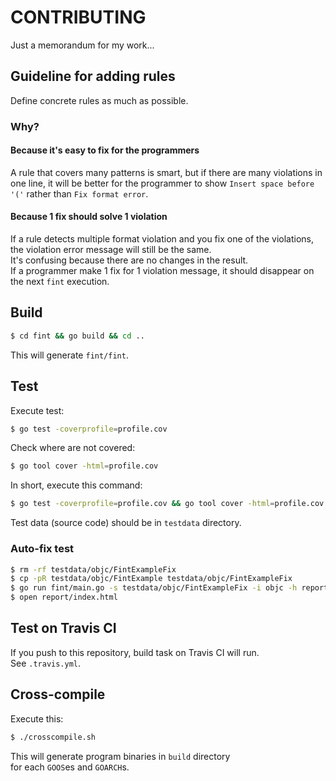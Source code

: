 # CONTRIBUTING

Just a memorandum for my work...

## Guideline for adding rules

Define concrete rules as much as possible.  

### Why?

#### Because it's easy to fix for the programmers

A rule that covers many patterns is smart, but if there are many violations
in one line, it will be better for the programmer to show
`Insert space before '('` rather than `Fix format error`.

#### Because 1 fix should solve 1 violation

If a rule detects multiple format violation and you fix one of the violations,
the violation error message will still be the same.  
It's confusing because there are no changes in the result.  
If a programmer make 1 fix for 1 violation message, it should disappear
on the next `fint` execution.

## Build

```sh
$ cd fint && go build && cd ..
```

This will generate `fint/fint`.

## Test

Execute test:

```sh
$ go test -coverprofile=profile.cov
```

Check where are not covered:

```sh
$ go tool cover -html=profile.cov
```

In short, execute this command:

```sh
$ go test -coverprofile=profile.cov && go tool cover -html=profile.cov
```

Test data (source code) should be in `testdata` directory.

### Auto-fix test

```sh
$ rm -rf testdata/objc/FintExampleFix
$ cp -pR testdata/objc/FintExample testdata/objc/FintExampleFix
$ go run fint/main.go -s testdata/objc/FintExampleFix -i objc -h report -f -fix
$ open report/index.html
```

## Test on Travis CI

If you push to this repository, build task on Travis CI will run.  
See `.travis.yml`.

## Cross-compile

Execute this:

```sh
$ ./crosscompile.sh
```

This will generate program binaries in `build` directory  
for each `GOOS`es and `GOARCH`s.
